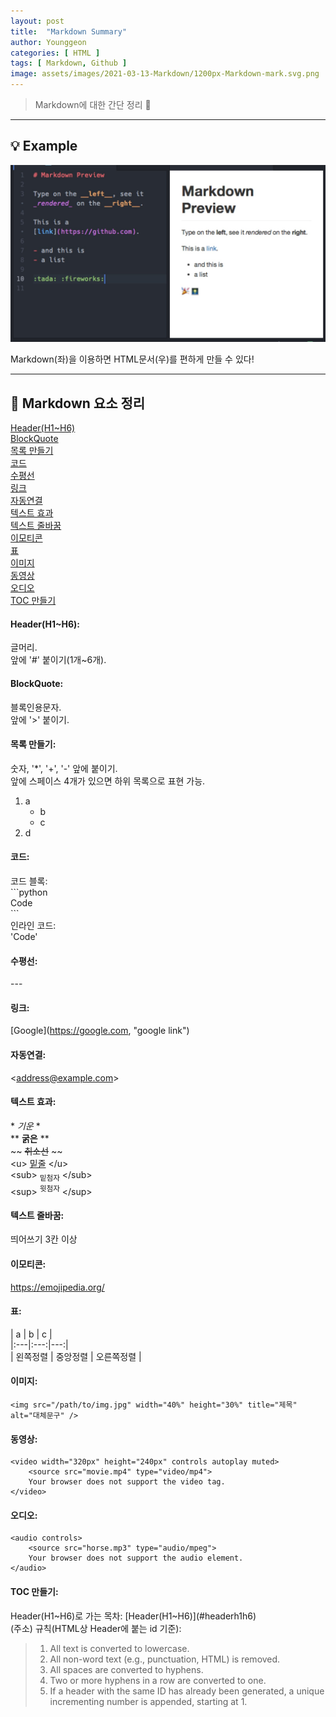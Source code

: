 ```yaml
---
layout: post
title:  "Markdown Summary"
author: Younggeon
categories: [ HTML ]
tags: [ Markdown, Github ]
image: assets/images/2021-03-13-Markdown/1200px-Markdown-mark.svg.png
---
```


> Markdown에 대한 간단 정리 👻

---

## 💡 Example

<img src="/assets/images/2021-03-13-Markdown/Markdown_Example.jpg" title="markdown example" alt="markdown example" />

Markdown(좌)을 이용하면 HTML문서(우)를 편하게 만들 수 있다!

---

## 📌 Markdown 요소 정리

[Header(H1~H6)](#headerh1h6)   
[BlockQuote](#blockquote)   
[목록 만들기](#목록-만들기)   
[코드](#코드)   
[수평선](#수평선)   
[링크](#링크)   
[자동연결](#자동연결)   
[텍스트 효과](#텍스트-효과)   
[텍스트 줄바꿈](#텍스트-줄바꿈)   
[이모티콘](#이모티콘)   
[표](#표)   
[이미지](#이미지)   
[동영상](#동영상)   
[오디오](#오디오)   
[TOC 만들기](#toc-만들기)

#### Header(H1~H6):
글머리.   
앞에 '#' 붙이기(1개~6개).

#### BlockQuote:
블록인용문자.   
앞에 '>' 붙이기.

#### 목록 만들기:
숫자, '*', '+', '-' 앞에 붙이기.   
앞에 스페이스 4개가 있으면 하위 목록으로 표현 가능.   
1. a
    - b
    - c
2. d

#### 코드:
코드 블록:   
\`\`\`python   
Code   
\`\`\`   
인라인 코드:   
\'Code\'

#### 수평선:
\-\-\-

#### 링크:
\[Google\]\(https://google.com, "google link"\)

#### 자동연결:
\<address@example.com\>

#### 텍스트 효과:
\* *기운* \*   
\*\* **굵은** \*\*   
\~\~ ~~취소선~~ \~\~   
\<u\> <u>밑줄</u> \</u\>   
\<sub\> <sub>밑첨자</sub> \</sub\>   
\<sup\> <sup>윗첨자</sup> \</sup\>   

#### 텍스트 줄바꿈:
띄어쓰기 3칸 이상

#### 이모티콘:
<https://emojipedia.org/>

#### 표:
\| a \| b \| c \|   
\|\:\-\-\-\|\:\-\-\-\:\|\-\-\-\:\|   
\| 왼쪽정렬 \| 중앙정렬 \| 오른쪽정렬 \|   

#### 이미지:
```
<img src="/path/to/img.jpg" width="40%" height="30%" title="제목" alt="대체문구" />
```

#### 동영상:
```
<video width="320px" height="240px" controls autoplay muted>   
    <source src="movie.mp4" type="video/mp4">   
    Your browser does not support the video tag.   
</video>   
```

#### 오디오:
```
<audio controls>   
    <source src="horse.mp3" type="audio/mpeg">   
    Your browser does not support the audio element.   
</audio>
```

#### TOC 만들기:
Header(H1~H6)로 가는 목차: \[Header\(H1~H6\)\]\(#headerh1h6\)   
\(주소\) 규칙(HTML상 Header에 붙는 id 기준):    
> 1. All text is converted to lowercase.
> 2. All non-word text (e.g., punctuation, HTML) is removed.
> 3. All spaces are converted to hyphens.
> 4. Two or more hyphens in a row are converted to one.
> 5. If a header with the same ID has already been generated, a unique incrementing number is appended, starting at 1.

